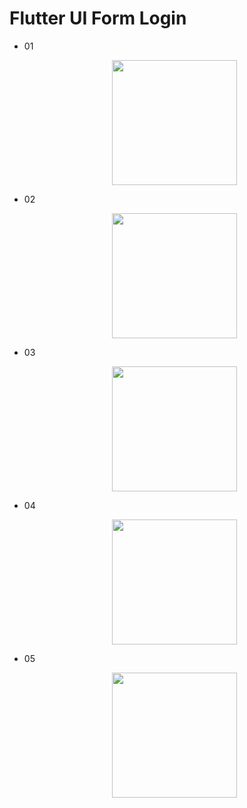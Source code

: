 # Flutter UI Form Login
* 01
    <p align="center">
      <img width="200" src="https://user-images.githubusercontent.com/51033703/226109775-c30dcdb4-0335-40f3-92cf-2d6268ca4800.png">
    </p>
* 02
    <p align="center">
      <img width="200" src="https://user-images.githubusercontent.com/51033703/226110026-fee18d7b-5e39-45b8-8c6f-6375ec38a20e.png">
    </p>
* 03
    <p align="center">
      <img width="200" src="https://user-images.githubusercontent.com/51033703/226110072-684a503c-8d13-4445-9bf9-c82a56374f39.png">
    </p>
* 04
    <p align="center">
      <img width="200" src="https://user-images.githubusercontent.com/51033703/226110092-53d9f9d4-8a6d-461f-aa53-c44dc43f8343.png">
    </p>
* 05
    <p align="center">
      <img width="200" src="https://user-images.githubusercontent.com/51033703/226110128-cf0903d3-bc48-4ca9-a237-5baf71f70c0f.png">
    </p>
